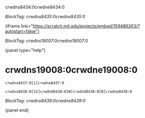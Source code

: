 crwdns8434:0crwdne8434:0

*BlockTag: crwdns8435:0crwdne8435:0*

{iframe link="https://scratch.mit.edu/projects/embed/159486263/?autostart=false"}

*BlockTag: crwdns19007:0crwdne19007:0*

{panel type="help"}

# crwdns19008:0crwdne19008:0

<pre><code class="scratch:split:random">crwdns8437:0[1]crwdne8437:0
</code></pre>

<pre><code class="scratch:split:random">crwdns8438:0[32]crwdnd8438:0[W]crwdnd8438:0[B]crwdne8438:0
</code></pre>

*BlockTag: crwdns8439:0crwdne8439:0*

{panel end}
